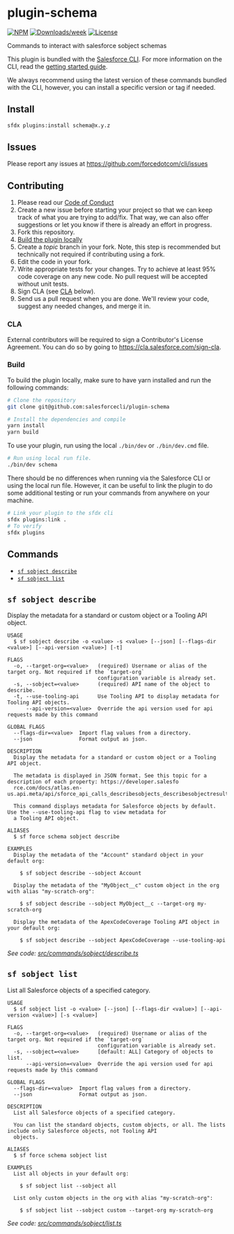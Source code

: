 # plugin-schema

[![NPM](https://img.shields.io/npm/v/@salesforce/plugin-schema.svg?label=@salesforce/plugin-schema)](https://www.npmjs.com/package/@salesforce/plugin-schema) [![Downloads/week](https://img.shields.io/npm/dw/@salesforce/plugin-schema.svg)](https://npmjs.org/package/@salesforce/plugin-schema) [![License](https://img.shields.io/badge/License-Apache--2.0-blue.svg)](https://opensource.org/license/apache-2-0)

Commands to interact with salesforce sobject schemas

This plugin is bundled with the [Salesforce CLI](https://developer.salesforce.com/tools/sfdxcli). For more information on the CLI, read the [getting started guide](https://developer.salesforce.com/docs/atlas.en-us.sfdx_setup.meta/sfdx_setup/sfdx_setup_intro.htm).

We always recommend using the latest version of these commands bundled with the CLI, however, you can install a specific version or tag if needed.

## Install

```bash
sfdx plugins:install schema@x.y.z
```

## Issues

Please report any issues at https://github.com/forcedotcom/cli/issues

## Contributing

1. Please read our [Code of Conduct](CODE_OF_CONDUCT.md)
2. Create a new issue before starting your project so that we can keep track of
   what you are trying to add/fix. That way, we can also offer suggestions or
   let you know if there is already an effort in progress.
3. Fork this repository.
4. [Build the plugin locally](#build)
5. Create a _topic_ branch in your fork. Note, this step is recommended but technically not required if contributing using a fork.
6. Edit the code in your fork.
7. Write appropriate tests for your changes. Try to achieve at least 95% code coverage on any new code. No pull request will be accepted without unit tests.
8. Sign CLA (see [CLA](#cla) below).
9. Send us a pull request when you are done. We'll review your code, suggest any needed changes, and merge it in.

### CLA

External contributors will be required to sign a Contributor's License
Agreement. You can do so by going to https://cla.salesforce.com/sign-cla.

### Build

To build the plugin locally, make sure to have yarn installed and run the following commands:

```bash
# Clone the repository
git clone git@github.com:salesforcecli/plugin-schema

# Install the dependencies and compile
yarn install
yarn build
```

To use your plugin, run using the local `./bin/dev` or `./bin/dev.cmd` file.

```bash
# Run using local run file.
./bin/dev schema
```

There should be no differences when running via the Salesforce CLI or using the local run file. However, it can be useful to link the plugin to do some additional testing or run your commands from anywhere on your machine.

```bash
# Link your plugin to the sfdx cli
sfdx plugins:link .
# To verify
sfdx plugins
```

## Commands

<!-- commands -->

- [`sf sobject describe`](#sf-sobject-describe)
- [`sf sobject list`](#sf-sobject-list)

## `sf sobject describe`

Display the metadata for a standard or custom object or a Tooling API object.

```
USAGE
  $ sf sobject describe -o <value> -s <value> [--json] [--flags-dir <value>] [--api-version <value>] [-t]

FLAGS
  -o, --target-org=<value>   (required) Username or alias of the target org. Not required if the `target-org`
                             configuration variable is already set.
  -s, --sobject=<value>      (required) API name of the object to describe.
  -t, --use-tooling-api      Use Tooling API to display metadata for Tooling API objects.
      --api-version=<value>  Override the api version used for api requests made by this command

GLOBAL FLAGS
  --flags-dir=<value>  Import flag values from a directory.
  --json               Format output as json.

DESCRIPTION
  Display the metadata for a standard or custom object or a Tooling API object.

  The metadata is displayed in JSON format. See this topic for a description of each property: https://developer.salesfo
  rce.com/docs/atlas.en-us.api.meta/api/sforce_api_calls_describesobjects_describesobjectresult.htm.

  This command displays metadata for Salesforce objects by default. Use the --use-tooling-api flag to view metadata for
  a Tooling API object.

ALIASES
  $ sf force schema sobject describe

EXAMPLES
  Display the metadata of the "Account" standard object in your default org:

    $ sf sobject describe --sobject Account

  Display the metadata of the "MyObject__c" custom object in the org with alias "my-scratch-org":

    $ sf sobject describe --sobject MyObject__c --target-org my-scratch-org

  Display the metadata of the ApexCodeCoverage Tooling API object in your default org:

    $ sf sobject describe --sobject ApexCodeCoverage --use-tooling-api
```

_See code: [src/commands/sobject/describe.ts](https://github.com/salesforcecli/plugin-schema/blob/3.3.71/src/commands/sobject/describe.ts)_

## `sf sobject list`

List all Salesforce objects of a specified category.

```
USAGE
  $ sf sobject list -o <value> [--json] [--flags-dir <value>] [--api-version <value>] [-s <value>]

FLAGS
  -o, --target-org=<value>   (required) Username or alias of the target org. Not required if the `target-org`
                             configuration variable is already set.
  -s, --sobject=<value>      [default: ALL] Category of objects to list.
      --api-version=<value>  Override the api version used for api requests made by this command

GLOBAL FLAGS
  --flags-dir=<value>  Import flag values from a directory.
  --json               Format output as json.

DESCRIPTION
  List all Salesforce objects of a specified category.

  You can list the standard objects, custom objects, or all. The lists include only Salesforce objects, not Tooling API
  objects.

ALIASES
  $ sf force schema sobject list

EXAMPLES
  List all objects in your default org:

    $ sf sobject list --sobject all

  List only custom objects in the org with alias "my-scratch-org":

    $ sf sobject list --sobject custom --target-org my-scratch-org
```

_See code: [src/commands/sobject/list.ts](https://github.com/salesforcecli/plugin-schema/blob/3.3.71/src/commands/sobject/list.ts)_

<!-- commandsstop -->
